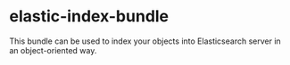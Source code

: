 # elastic-index-bundle
This bundle can be used to index your objects into Elasticsearch server in an object-oriented way.
